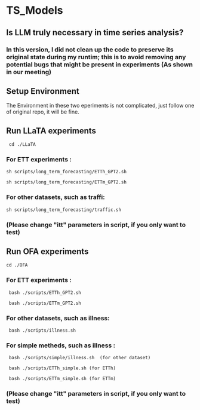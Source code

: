 # TS_Models

## Is LLM truly necessary in time series analysis?

### In this version, I did not clean up the code to preserve its original state during my runtim; this is to avoid removing any potential bugs that might be present in experiments (As shown in our meeting)

## Setup Environment

The Environment in these two eperiments is not complicated, just follow one of original repo, it will be fine.

## Run LLaTA experiments
     cd ./LLaTA

### For ETT experiments :

    sh scripts/long_term_forecasting/ETTh_GPT2.sh

    sh scripts/long_term_forecasting/ETTm_GPT2.sh
    
### For other datasets, such as traffi:
   
    sh scripts/long_term_forecasting/traffic.sh 

### (Please change "itt" parameters in script, if you only want to test)


## Run OFA experiments
    cd ./OFA

### For ETT experiments :
   
     bash ./scripts/ETTh_GPT2.sh   
  
     bash ./scripts/ETTm_GPT2.sh
  
### For other datasets, such as illness:

     bash ./scripts/illness.sh 

### For simple metheds, such as illness : 

     bash ./scripts/simple/illness.sh  (for other dataset)

     bash ./scripts/ETTh_simple.sh (for ETTh)

     bash ./scripts/ETTm_simple.sh (for ETTm)
   
### (Please change "itt" parameters in script, if you only want to test)

